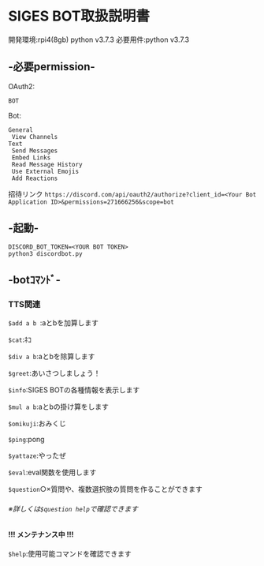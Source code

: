# SIGES BOT取扱説明書
開発環境:rpi4(8gb) python v3.7.3
必要用件:python v3.7.3

## -必要permission-  
OAuth2:  
```
BOT
```
Bot:  
```
General
 View Channels
Text
 Send Messages
 Embed Links
 Read Message History
 Use External Emojis
 Add Reactions
```
招待リンク `https://discord.com/api/oauth2/authorize?client_id=<Your Bot Application ID>&permissions=271666256&scope=bot`  
  
## -起動-  
```
DISCORD_BOT_TOKEN=<YOUR BOT TOKEN>
python3 discordbot.py
```
  
## -botｺﾏﾝﾄﾞ-  
### TTS関連  
`$add a b `:aとbを加算します 

`$cat`:ﾈｺ 

`$div a b`:aとbを除算します 

`$greet`:あいさつしましょう！ 

`$info`:SIGES BOTの各種情報を表示します 

`$mul a b`:aとbの掛け算をします 

`$omikuji`:おみくじ 

`$ping`:pong 

`$yattaze`:やったぜ 

`$eval`:eval関数を使用します

`$question`○×質問や、複数選択肢の質問を作ることができます
###### ※詳しくは`$question help`で確認できます

#### !!! メンテナンス中 !!!
`$help`:使用可能コマンドを確認できます
